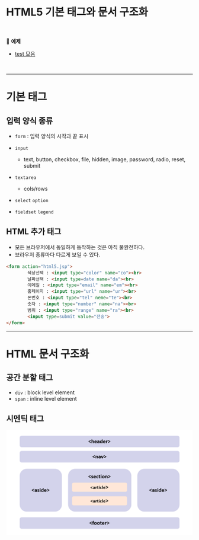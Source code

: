 # HTML5 기본 태그와 문서 구조화

<br>

:milky_way: **예제**
- [test 모음](./test)

<br>

---

# 기본 태그

## 입력 양식 종류

- `form` : 입력 양식의 시작과 끝 표시

- `input`
    - text, button, checkbox, file, hidden, image, password,  radio, reset, submit

- `textarea`
    - cols/rows
- `select`  `option`

- `fieldset` `legend`

## HTML 추가 태그

- 모든 브라우저에서 동일하게 동작하는 것은 아직 불완전하다. 
- 브라우저 종류마다 다르게 보일 수 있다.

```html
<form action="html5.jsp">
		색상선택 : <input type="color" name="co"><br> 
		날짜선택 : <input type=date name="da"><br> 
		이메일 : <input type="email" name="em"><br> 
		홈페이지 : <input type="url" name="ur"><br>
		폰번호 : <input type="tel" neme="te"><br> 
		숫자 : <input type="number" name="na"><br> 
		범위 : <input type="range" name="ra"><br>
		<input type=submit value="전송">
</form>
```

---

# HTML 문서 구조화

## 공간 분할 태그

- `div` : block level element
- `span`  : inline level element

## 시멘틱 태그
![시멘틱 태그](./tag.png)